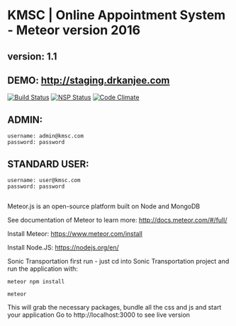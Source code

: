 # KMSC | Online Appointment System - Meteor version 2016
## version: 1.1
## DEMO: http://staging.drkanjee.com

[![Build Status](https://travis-ci.org/CanJee/kmsc-appointment-system.svg?branch=develop)](https://travis-ci.org/CanJee/kmsc-appointment-system)
[![NSP Status](https://nodesecurity.io/orgs/kmsc/projects/994d6059-d4a8-4730-b8a0-5f67d2f96109/badge)](https://nodesecurity.io/orgs/kmsc/projects/994d6059-d4a8-4730-b8a0-5f67d2f96109)
[![Code Climate](https://codeclimate.com/github/CanJee/kmsc-appointment-system/badges/gpa.svg)](https://codeclimate.com/github/CanJee/kmsc-appointment-system)

## ADMIN:

`username: admin@kmsc.com`      
`password: password`

## STANDARD USER:

`username: user@kmsc.com`   
`password: password`
##
Meteor.js is an open-source platform built on Node and MongoDB

See documentation of Meteor to learn more: http://docs.meteor.com/#/full/

Install Meteor: https://www.meteor.com/install

Install Node.JS: https://nodejs.org/en/

Sonic Transportation first run - just cd into Sonic Transportation project and run the application with:

`meteor npm install`

`meteor`

This will grab the necessary packages, bundle all the css and js and start your application
Go to http://localhost:3000 to see live version
